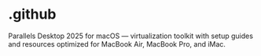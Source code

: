 # .github
Parallels Desktop 2025 for macOS — virtualization toolkit with setup guides and resources optimized for MacBook Air, MacBook Pro, and iMac.
